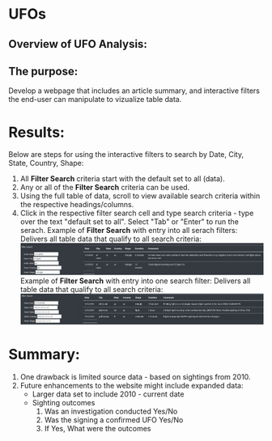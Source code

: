 # UFOs  
## Overview of UFO Analysis:  
## The purpose:  
Develop a webpage that includes an article summary, and interactive filters the end-user can manipulate to vizualize table data.  

# Results:  
Below are steps for using the interactive filters to search by Date, City, State, Country, Shape:  
1. All **Filter Search** criteria start with the default set to all (data).    
2. Any or all of the **Filter Search** criteria can be used.  
3. Using the full table of data, scroll to view available search criteria within the respective headings/columns.   
4. Click in the respective filter search cell and type search criteria - type over the text "default set to all". Select "Tab" or "Enter" to run the serach.
 Example of **Filter Search** with entry into all serach filters:
 Delivers all table data that qualify to all search criteria:
 ![](static/images/Steps_to_Search_All.png)
  Example of **Filter Search** with entry into one search filter:
  Delivers all table data that qualify to all search criteria:
  ![](static/images/Steps_to_Search_Any.png)

# Summary:
1.  One drawback is limited source data - based on sightings from 2010.  
2.  Future enhancements to the website might include expanded data:
    - Larger data set to include 2010 - current date
    - Sighting outcomes
      1.  Was an investigation conducted Yes/No
      2.  Was the signing a confirmed UFO Yes/No
      3.  If Yes, What were the outcomes
       
